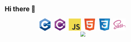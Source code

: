 ## Hi there 👋
<!--# 💻 Tech Stack:-->
<div align="center">
  <img src="https://github.com/devicons/devicon/blob/master/icons/cplusplus/cplusplus-original.svg" width="40" height="40" alt="C++" title="C++"/>&nbsp;
  <img src="https://github.com/devicons/devicon/blob/master/icons/csharp/csharp-original.svg" width="40" height="40" alt="C#" title="C#"/>&nbsp;
  <img src="https://github.com/devicons/devicon/blob/master/icons/javascript/javascript-original.svg" width="40" height="40" alt="JavaScript" title="JavaScript"/>&nbsp;
  <img src="https://github.com/devicons/devicon/blob/master/icons/html5/html5-original.svg" width="40" height="40" alt="HTML5" title="HTML5"/>&nbsp;
  <img src="https://github.com/devicons/devicon/blob/master/icons/css3/css3-original.svg" width="40" height="40" alt="CSS3" title="CSS3"/>&nbsp;
  <img src="https://github.com/devicons/devicon/blob/master/icons/sass/sass-original.svg" width="40" height="40" alt="Sass" title="Sass"/>&nbsp;
</div>

<!--# 📊 GitHub Stats:-->
<!--![](https://github-readme-stats.vercel.app/api?username=kirrishima&theme=cobalt&hide_border=false&include_all_commits=true&count_private=false)<br/>
![](https://github-readme-streak-stats.herokuapp.com/?user=kirrishima&theme=cobalt&hide_border=false)<br/> -->
<div align="center">
  <img src="https://github-readme-stats.vercel.app/api/top-langs/?username=devopengin&theme=tokyonight&hide_border=true&include_all_commits=true&count_private=true&layout=compact"/>
</div>
